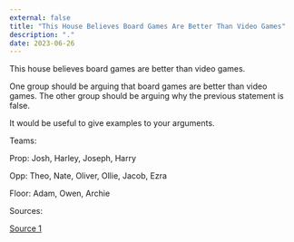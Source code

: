 ```yaml
---
external: false
title: "This House Believes Board Games Are Better Than Video Games"
description: "."
date: 2023-06-26
---
```


This house believes board games are better than video games.

One group should be arguing that board games are better than video games.
The other group should be arguing why the previous statement is false.

It would be useful to give examples to your arguments.

Teams:

Prop: Josh, Harley, Joseph, Harry

Opp: Theo, Nate, Oliver, Ollie, Jacob, Ezra

Floor: Adam, Owen, Archie


Sources:

[Source 1](https://www.crimsoncriernews.com/entertainment/2022/11/08/video-games-or-board-games/)
